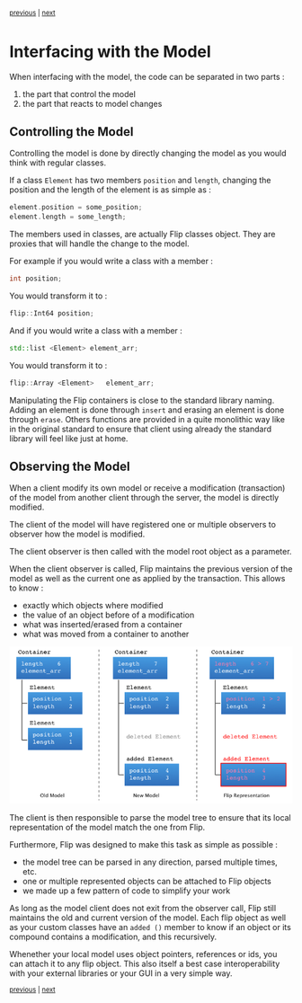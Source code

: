 <p><sup><a href="how.md">previous</a> | <a href="undo.md">next</a></sup></p>

<h1>Interfacing with the Model</h1>

<p>When interfacing with the model, the code can be separated in two parts :</p>

<ol>
<li>the part that control the model</li>
<li>the part that reacts to model changes</li>
</ol>

<h2 id="control">Controlling the Model</h2>

<p>Controlling the model is done by directly changing the model as you would think with regular classes.</p>

<p>If a class <code>Element</code> has two members <code>position</code> and <code>length</code>, changing the position and the length of the element is as simple as :</p>

```c++
element.position = some_position;
element.length = some_length;
```

<p>The members used in classes, are actually Flip classes object. They are proxies that will handle the change to the model.</p>

<p>For example if you would write a class with a member :</p>

```c++
int	position;
```

<p>You would transform it to :</p>

```c++
flip::Int64	position;
```

<p>And if you would write a class with a member :</p>

```c++
std::list <Element>	element_arr;
```

<p>You would transform it to :</p>

```c++
flip::Array <Element>	element_arr;
```

<p>Manipulating the Flip containers is close to the standard library naming. Adding an element is done through <code>insert</code> and erasing an element is done through <code>erase</code>. Others functions are provided in a quite monolithic way like in the original standard to ensure that client using already the standard library will feel like just at home.</p>

<h2 id="view">Observing the Model</h2>

<p>When a client modify its own model or receive a modification (transaction) of the model from another client through the server, the model is directly modified.</p>

<p>The client of the model will have registered one or multiple observers to observer how the model is modified.</p>

<p>The client observer is then called with the model root object as a parameter.</p>

<p>When the client observer is called, Flip maintains the previous version of the model as well as the current one as applied by the transaction. This allows to know :</p>

<ul>
<li>exactly which objects where modified</li>
<li>the value of an object before of a modification</li>
<li>what was inserted/erased from a container</li>
<li>what was moved from a container to another</li>
</ul>

<p><center><img src="model.png" /></center></p>

<p>The client is then responsible to parse the model tree to ensure that its local representation of the model match the one from Flip.</p>

<p>Furthermore, Flip was designed to make this task as simple as possible :</p>

<ul>
<li>the model tree can be parsed in any direction, parsed multiple times, etc.</li>
<li>one or multiple represented objects can be attached to Flip objects</li>
<li>we made up a few pattern of code to simplify your work</li>
</ul>

<p>As long as the model client does not exit from the observer call, Flip still maintains the old and current version of the model. Each flip object as well as your custom classes have an <code>added ()</code> member to know if an object or its compound contains a modification, and this recursively.</p>

<p>Whenether your local model uses object pointers, references or ids, you can attach it to any flip object. This also itself a best case interoperability with your external libraries or your GUI in a very simple way.</p>

<p><sup><a href="how.md">previous</a> | <a href="undo.md">next</a></sup></p>


